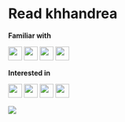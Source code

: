 # Read khhandrea

**Familiar with**

<a href="https://www.python.org/"><img src="https://img.shields.io/badge/Python-3776AB?style=for-the-badge&logo=python&logoColor=FFFFFF" height="28"/></a>
<a href="https://en.cppreference.com/w/"><img src="https://img.shields.io/badge/C++-3776AB?style=for-the-badge&logo=C%2B%2B&logoColor=FFFFFF" height="28"/></a>
<a href="https://pytorch.org/"><img src="https://img.shields.io/badge/Pytorch-EE4C2C?style=for-the-badge&logo=pytorch&logoColor=FFFFFF" height="28"/></a>
<a href="https://en.wikipedia.org/wiki/Reinforcement_learning"><img src="https://img.shields.io/badge/RL-0081A5?style=for-the-badge&logo=openaigym&logoColor=FFFFFF" height="28"/></a>

**Interested in**

<a href="https://en.wikipedia.org/wiki/Artificial_general_intelligence"><img src="https://img.shields.io/badge/AGI-70A597?style=for-the-badge&logo=openai&logoColor=FFFFFF" height="28"/></a>
<a href="https://www.modular.com/mojo"><img src="https://img.shields.io/badge/🔥%20Mojo-222F3E?style=for-the-badge&logoColor=FFFFFF" height="28"/></a>
<a href="https://www.raspberrypi.com/"><img src="https://img.shields.io/badge/Raspberrypi-A22846?style=for-the-badge&logo=raspberrypi&logoColor=FFFFFF" height="28"/></a>
<a href="https://solved.ac/khhandrea"><img src="http://mazassumnida.wtf/api/mini/generate_badge?boj=khhandrea" height="28"/></a>

<img src="https://github-readme-stats.vercel.app/api?username=khhandrea&show_icons=true"/>
